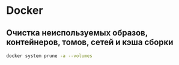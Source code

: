 # Docker

## Очистка неиспользуемых образов, контейнеров, томов, сетей и кэша сборки
```bash
docker system prune -a --volumes
```
